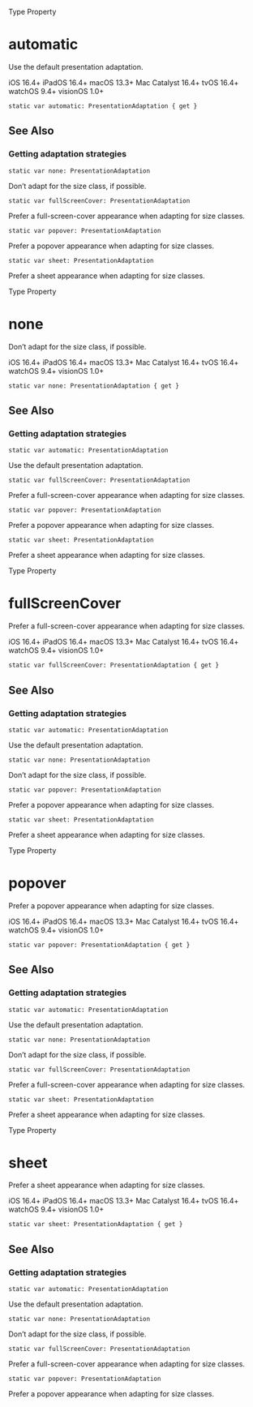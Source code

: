 Type Property

# automatic

Use the default presentation adaptation.

iOS 16.4+  iPadOS 16.4+  macOS 13.3+  Mac Catalyst 16.4+  tvOS 16.4+  watchOS
9.4+  visionOS 1.0+

    
    
    static var automatic: PresentationAdaptation { get }

## See Also

### Getting adaptation strategies

`static var none: PresentationAdaptation`

Don’t adapt for the size class, if possible.

`static var fullScreenCover: PresentationAdaptation`

Prefer a full-screen-cover appearance when adapting for size classes.

`static var popover: PresentationAdaptation`

Prefer a popover appearance when adapting for size classes.

`static var sheet: PresentationAdaptation`

Prefer a sheet appearance when adapting for size classes.

Type Property

# none

Don’t adapt for the size class, if possible.

iOS 16.4+  iPadOS 16.4+  macOS 13.3+  Mac Catalyst 16.4+  tvOS 16.4+  watchOS
9.4+  visionOS 1.0+

    
    
    static var none: PresentationAdaptation { get }

## See Also

### Getting adaptation strategies

`static var automatic: PresentationAdaptation`

Use the default presentation adaptation.

`static var fullScreenCover: PresentationAdaptation`

Prefer a full-screen-cover appearance when adapting for size classes.

`static var popover: PresentationAdaptation`

Prefer a popover appearance when adapting for size classes.

`static var sheet: PresentationAdaptation`

Prefer a sheet appearance when adapting for size classes.

Type Property

# fullScreenCover

Prefer a full-screen-cover appearance when adapting for size classes.

iOS 16.4+  iPadOS 16.4+  macOS 13.3+  Mac Catalyst 16.4+  tvOS 16.4+  watchOS
9.4+  visionOS 1.0+

    
    
    static var fullScreenCover: PresentationAdaptation { get }

## See Also

### Getting adaptation strategies

`static var automatic: PresentationAdaptation`

Use the default presentation adaptation.

`static var none: PresentationAdaptation`

Don’t adapt for the size class, if possible.

`static var popover: PresentationAdaptation`

Prefer a popover appearance when adapting for size classes.

`static var sheet: PresentationAdaptation`

Prefer a sheet appearance when adapting for size classes.

Type Property

# popover

Prefer a popover appearance when adapting for size classes.

iOS 16.4+  iPadOS 16.4+  macOS 13.3+  Mac Catalyst 16.4+  tvOS 16.4+  watchOS
9.4+  visionOS 1.0+

    
    
    static var popover: PresentationAdaptation { get }

## See Also

### Getting adaptation strategies

`static var automatic: PresentationAdaptation`

Use the default presentation adaptation.

`static var none: PresentationAdaptation`

Don’t adapt for the size class, if possible.

`static var fullScreenCover: PresentationAdaptation`

Prefer a full-screen-cover appearance when adapting for size classes.

`static var sheet: PresentationAdaptation`

Prefer a sheet appearance when adapting for size classes.

Type Property

# sheet

Prefer a sheet appearance when adapting for size classes.

iOS 16.4+  iPadOS 16.4+  macOS 13.3+  Mac Catalyst 16.4+  tvOS 16.4+  watchOS
9.4+  visionOS 1.0+

    
    
    static var sheet: PresentationAdaptation { get }

## See Also

### Getting adaptation strategies

`static var automatic: PresentationAdaptation`

Use the default presentation adaptation.

`static var none: PresentationAdaptation`

Don’t adapt for the size class, if possible.

`static var fullScreenCover: PresentationAdaptation`

Prefer a full-screen-cover appearance when adapting for size classes.

`static var popover: PresentationAdaptation`

Prefer a popover appearance when adapting for size classes.

